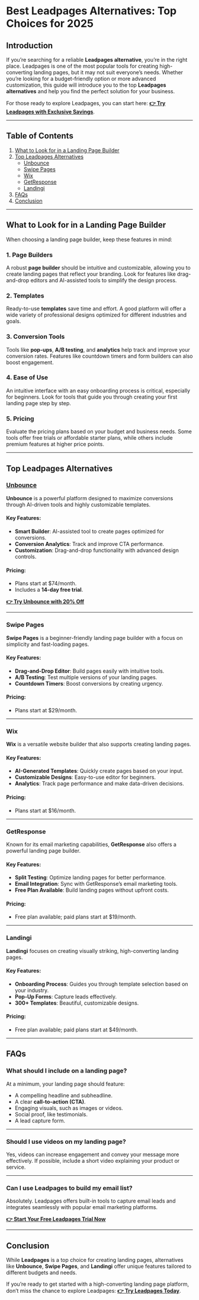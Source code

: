 # Best Leadpages Alternatives: Top Choices for 2025

## Introduction

If you’re searching for a reliable **Leadpages alternative**, you’re in the right place. Leadpages is one of the most popular tools for creating high-converting landing pages, but it may not suit everyone’s needs. Whether you’re looking for a budget-friendly option or more advanced customization, this guide will introduce you to the top **Leadpages alternatives** and help you find the perfect solution for your business.

For those ready to explore Leadpages, you can start here: [**👉 Try Leadpages with Exclusive Savings**](https://bit.ly/LEadPages).

---

## Table of Contents

1. [What to Look for in a Landing Page Builder](#what-to-look-for-in-a-landing-page-builder)
2. [Top Leadpages Alternatives](#top-leadpages-alternatives)
    - [Unbounce](#unbounce)
    - [Swipe Pages](#swipe-pages)
    - [Wix](#wix)
    - [GetResponse](#getresponse)
    - [Landingi](#landingi)
3. [FAQs](#faqs)
4. [Conclusion](#conclusion)

---

## What to Look for in a Landing Page Builder

When choosing a landing page builder, keep these features in mind:

### 1. Page Builders
A robust **page builder** should be intuitive and customizable, allowing you to create landing pages that reflect your branding. Look for features like drag-and-drop editors and AI-assisted tools to simplify the design process.

### 2. Templates
Ready-to-use **templates** save time and effort. A good platform will offer a wide variety of professional designs optimized for different industries and goals.

### 3. Conversion Tools
Tools like **pop-ups**, **A/B testing**, and **analytics** help track and improve your conversion rates. Features like countdown timers and form builders can also boost engagement.

### 4. Ease of Use
An intuitive interface with an easy onboarding process is critical, especially for beginners. Look for tools that guide you through creating your first landing page step by step.

### 5. Pricing
Evaluate the pricing plans based on your budget and business needs. Some tools offer free trials or affordable starter plans, while others include premium features at higher price points.

---

## Top Leadpages Alternatives

### [Unbounce](https://bit.ly/LEadPages)

**Unbounce** is a powerful platform designed to maximize conversions through AI-driven tools and highly customizable templates.

#### Key Features:
- **Smart Builder**: AI-assisted tool to create pages optimized for conversions.
- **Conversion Analytics**: Track and improve CTA performance.
- **Customization**: Drag-and-drop functionality with advanced design controls.

#### Pricing:
- Plans start at $74/month.
- Includes a **14-day free trial**.

[**👉 Try Unbounce with 20% Off**](https://bit.ly/LEadPages)

---

### Swipe Pages

**Swipe Pages** is a beginner-friendly landing page builder with a focus on simplicity and fast-loading pages.

#### Key Features:
- **Drag-and-Drop Editor**: Build pages easily with intuitive tools.
- **A/B Testing**: Test multiple versions of your landing pages.
- **Countdown Timers**: Boost conversions by creating urgency.

#### Pricing:
- Plans start at $29/month.

---

### Wix

**Wix** is a versatile website builder that also supports creating landing pages.

#### Key Features:
- **AI-Generated Templates**: Quickly create pages based on your input.
- **Customizable Designs**: Easy-to-use editor for beginners.
- **Analytics**: Track page performance and make data-driven decisions.

#### Pricing:
- Plans start at $16/month.

---

### GetResponse

Known for its email marketing capabilities, **GetResponse** also offers a powerful landing page builder.

#### Key Features:
- **Split Testing**: Optimize landing pages for better performance.
- **Email Integration**: Sync with GetResponse’s email marketing tools.
- **Free Plan Available**: Build landing pages without upfront costs.

#### Pricing:
- Free plan available; paid plans start at $19/month.

---

### Landingi

**Landingi** focuses on creating visually striking, high-converting landing pages.

#### Key Features:
- **Onboarding Process**: Guides you through template selection based on your industry.
- **Pop-Up Forms**: Capture leads effectively.
- **300+ Templates**: Beautiful, customizable designs.

#### Pricing:
- Free plan available; paid plans start at $49/month.

---

## FAQs

### What should I include on a landing page?
At a minimum, your landing page should feature:
- A compelling headline and subheadline.
- A clear **call-to-action (CTA)**.
- Engaging visuals, such as images or videos.
- Social proof, like testimonials.
- A lead capture form.

---

### Should I use videos on my landing page?
Yes, videos can increase engagement and convey your message more effectively. If possible, include a short video explaining your product or service.

---

### Can I use Leadpages to build my email list?
Absolutely. Leadpages offers built-in tools to capture email leads and integrates seamlessly with popular email marketing platforms.

[**👉 Start Your Free Leadpages Trial Now**](https://bit.ly/LEadPages)

---

## Conclusion

While **Leadpages** is a top choice for creating landing pages, alternatives like **Unbounce**, **Swipe Pages**, and **Landingi** offer unique features tailored to different budgets and needs.

If you’re ready to get started with a high-converting landing page platform, don’t miss the chance to explore Leadpages: [**👉 Try Leadpages Today**](https://bit.ly/LEadPages).
